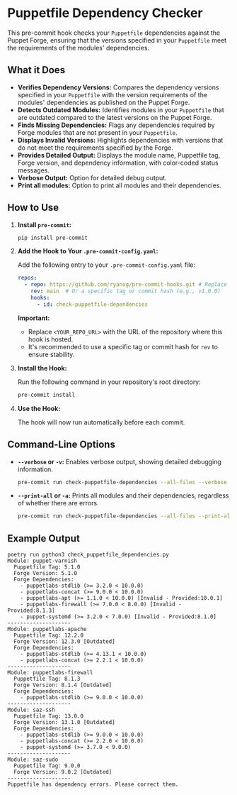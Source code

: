 # Puppetfile Dependency Checker

This pre-commit hook checks your `Puppetfile` dependencies against the Puppet Forge, ensuring that the versions specified in your `Puppetfile` meet the requirements of the modules' dependencies.

## What it Does

* **Verifies Dependency Versions:** Compares the dependency versions specified in your `Puppetfile` with the version requirements of the modules' dependencies as published on the Puppet Forge.
* **Detects Outdated Modules:** Identifies modules in your `Puppetfile` that are outdated compared to the latest versions on the Puppet Forge.
* **Finds Missing Dependencies:** Flags any dependencies required by Forge modules that are not present in your `Puppetfile`.
* **Displays Invalid Versions:** Highlights dependencies with versions that do not meet the requirements specified by the Forge.
* **Provides Detailed Output:** Displays the module name, Puppetfile tag, Forge version, and dependency information, with color-coded status messages.
* **Verbose Output:** Option for detailed debug output.
* **Print all modules:** Option to print all modules and their dependencies.

## How to Use

1.  **Install `pre-commit`:**

    ```bash
    pip install pre-commit
    ```

2.  **Add the Hook to Your `.pre-commit-config.yaml`:**

    Add the following entry to your `.pre-commit-config.yaml` file:

    ```yaml
    repos:
      - repo: https://github.com/ryansg/pre-commit-hooks.git # Replace with the URL of this hook's repository. Example: [https://github.com/your-username/puppetfile-dependency-check-hook](https://github.com/your-username/puppetfile-dependency-check-hook)
        rev: main  # Or a specific tag or commit hash (e.g., v1.0.0)
        hooks:
          - id: check-puppetfile-dependencies
    ```

    **Important:**

    * Replace `<YOUR_REPO_URL>` with the URL of the repository where this hook is hosted.
    * It's recommended to use a specific tag or commit hash for `rev` to ensure stability.

3.  **Install the Hook:**

    Run the following command in your repository's root directory:

    ```bash
    pre-commit install
    ```

4.  **Use the Hook:**

    The hook will now run automatically before each commit.

## Command-Line Options

* **`--verbose` or `-v`:** Enables verbose output, showing detailed debugging information.

    ```bash
    pre-commit run check-puppetfile-dependencies --all-files --verbose
    ```

* **`--print-all` or `-a`:** Prints all modules and their dependencies, regardless of whether there are errors.

    ```bash
    pre-commit run check-puppetfile-dependencies --all-files --print-all
    ```

## Example Output
```
poetry run python3 check_puppetfile_dependencies.py
Module: puppet-varnish
  Puppetfile Tag: 5.1.0
  Forge Version: 5.1.0
  Forge Dependencies:
    - puppetlabs-stdlib (>= 3.2.0 < 10.0.0)
    - puppetlabs-concat (>= 9.0.0 < 10.0.0)
    - puppetlabs-apt (>= 1.1.0 < 10.0.0) [Invalid - Provided:10.0.1]
    - puppetlabs-firewall (>= 7.0.0 < 8.0.0) [Invalid - Provided:8.1.3]
    - puppet-systemd (>= 3.2.0 < 7.0.0) [Invalid - Provided:8.1.0]
--------------------
Module: puppetlabs-apache
  Puppetfile Tag: 12.2.0
  Forge Version: 12.3.0 [Outdated]
  Forge Dependencies:
    - puppetlabs-stdlib (>= 4.13.1 < 10.0.0)
    - puppetlabs-concat (>= 2.2.1 < 10.0.0)
--------------------
Module: puppetlabs-firewall
  Puppetfile Tag: 8.1.3
  Forge Version: 8.1.4 [Outdated]
  Forge Dependencies:
    - puppetlabs-stdlib (>= 9.0.0 < 10.0.0)
--------------------
Module: saz-ssh
  Puppetfile Tag: 13.0.0
  Forge Version: 13.1.0 [Outdated]
  Forge Dependencies:
    - puppetlabs-stdlib (>= 9.0.0 < 10.0.0)
    - puppetlabs-concat (>= 2.2.0 < 10.0.0)
    - puppet-systemd (>= 3.7.0 < 9.0.0)
--------------------
Module: saz-sudo
  Puppetfile Tag: 9.0.0
  Forge Version: 9.0.2 [Outdated]
--------------------
Puppetfile has dependency errors. Please correct them.
```
